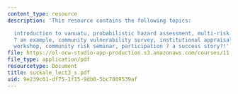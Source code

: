 ```yaml
---
content_type: resource
description: 'This resource contains the following topics:

  introduction to vanuatu, probabilistic hazard assessment, multi-risk database, preparedness
  ? an example, community vulnerability survey, institutional appraisal, community
  workshop, community risk seminar, participation ? a success story?!'
file: https://ol-ocw-studio-app-production.s3.amazonaws.com/courses/11-941-disaster-vulnerability-and-resilience-spring-2005/9e239c61df751f159db85bc7809539af_suckale_lect3_s.pdf
file_type: application/pdf
resourcetype: Document
title: suckale_lect3_s.pdf
uid: 9e239c61-df75-1f15-9db8-5bc7809539af
---
```

